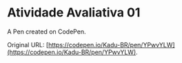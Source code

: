 # Atividade Avaliativa 01

A Pen created on CodePen.

Original URL: [https://codepen.io/Kadu-BR/pen/YPwvYLW](https://codepen.io/Kadu-BR/pen/YPwvYLW).

